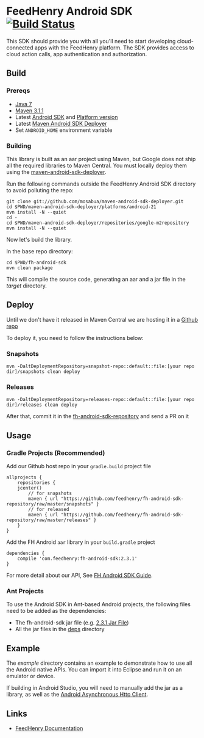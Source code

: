 # FeedHenry Android SDK [![Build Status](https://travis-ci.org/feedhenry/fh-android-sdk.png)](https://travis-ci.org/feedhenry/fh-android-sdk)


This SDK should provide you with all you'll need to start developing cloud-connected apps with the FeedHenry platform. The SDK provides access to cloud action calls, app authentication and authorization. 

## Build

### Prereqs

* [Java 7](http://www.oracle.com/technetwork/java/javase/downloads/index.html)
* [Maven 3.1.1](http://maven.apache.org/)
* Latest [Android SDK](https://developer.android.com/sdk/index.html) and [Platform version](http://developer.android.com/tools/revisions/platforms.html)
* Latest [Maven Android SDK Deployer](https://github.com/mosabua/maven-android-sdk-deployer)
* Set ```ANDROID_HOME``` environment variable

### Building

This library is built as an aar project using Maven, but Google does not ship all the required libraries to Maven Central. You must locally deploy them using the [maven-android-sdk-deployer](https://github.com/mosabua/maven-android-sdk-deployer).

Run the following commands outside the FeedHenry Android SDK directory to avoid polluting the repo:

```
git clone git://github.com/mosabua/maven-android-sdk-deployer.git
cd $PWD/maven-android-sdk-deployer/platforms/android-21
mvn install -N --quiet
cd -
cd $PWD/maven-android-sdk-deployer/repositories/google-m2repository
mvn install -N --quiet
```

Now let's build the library.

In the base repo directory:

```
cd $PWD/fh-android-sdk
mvn clean package
```

This will compile the source code, generating an aar and a jar file in the _target_ directory.

## Deploy

Until we don't have it released in Maven Central we are hosting it in a [Github repo](https://github.com/feedhenry/fh-android-sdk-repository)

To deploy it, you need to follow the instructions below:

### Snapshots

```shell
mvn -DaltDeploymentRepository=snapshot-repo::default::file:[your repo dir]/snapshots clean deploy
```

### Releases

```shell
mvn -DaltDeploymentRepository=releases-repo::default::file:[your repo dir]/releases clean deploy
```

After that, commit it in the [fh-android-sdk-repository](https://github.com/feedhenry/fh-android-sdk-repository) and send a PR on it

## Usage

### Gradle Projects (Recommended)

Add our Github host repo in your `gradle.build` project file


```
allprojects {
	repositories {
   	jcenter()
   		// for snapshots
		maven { url "https://github.com/feedhenry/fh-android-sdk-repository/raw/master/snapshots" }
		// for released
		maven { url "https://github.com/feedhenry/fh-android-sdk-repository/raw/master/releases" }
	}
}
```

Add the FH Android `aar` library in your `build.gradle` project

```
dependencies {
	compile 'com.feedhenry:fh-android-sdk:2.3.1'
}
```

For more detail about our API, See [FH Android SDK Guide](http://docs.feedhenry.com/v3/dev_tools/sdks/android.html).

### Ant Projects

To use the Android SDK in Ant-based Android projects, the following files need to be added as the dependencies:

* The fh-android-sdk jar file (e.g. [2.3.1 Jar File](https://github.com/feedhenry/fh-android-sdk-repository/blob/master/releases/com/feedhenry/fh-android-sdk/2.3.1/))
* All the jar files in the [deps](./deps) directory


## Example

The _example_ directory contains an example to demonstrate how to use all the Android native APIs. You can import it into Eclipse and run it on an emulator or device.

If building in Android Studio, you will need to manually add the jar as a library, as well as the [Android Asynchronous Http Client](http://loopj.com/android-async-http/).
	
## Links

* [FeedHenry Documentation](http://docs.feedhenry.com)
